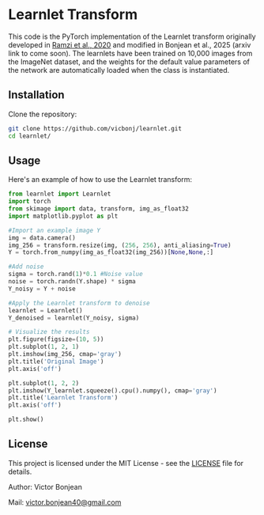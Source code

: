 # Learnlet Transform

This code is the PyTorch implementation of the Learnlet transform originally developed in [Ramzi et al., 2020](https://link-to-author-profile-or-paper) and modified in Bonjean et al., 2025 (arxiv link to come soon). The learnlets have been trained on 10,000 images from the ImageNet dataset, and the weights for the default value parameters of the network are automatically loaded when the class is instantiated.

## Installation

Clone the repository:

```bash
git clone https://github.com/vicbonj/learnlet.git
cd learnlet/
```
## Usage

Here's an example of how to use the Learnlet transform:

```python
from learnlet import Learnlet
import torch
from skimage import data, transform, img_as_float32
import matplotlib.pyplot as plt

#Import an example image Y
img = data.camera()
img_256 = transform.resize(img, (256, 256), anti_aliasing=True)
Y = torch.from_numpy(img_as_float32(img_256))[None,None,:]

#Add noise
sigma = torch.rand(1)*0.1 #Noise value
noise = torch.randn(Y.shape) * sigma
Y_noisy = Y + noise

#Apply the Learnlet transform to denoise
learnlet = Learnlet()
Y_denoised = learnlet(Y_noisy, sigma)

# Visualize the results
plt.figure(figsize=(10, 5))
plt.subplot(1, 2, 1)
plt.imshow(img_256, cmap='gray')
plt.title('Original Image')
plt.axis('off')

plt.subplot(1, 2, 2)
plt.imshow(Y_learnlet.squeeze().cpu().numpy(), cmap='gray')
plt.title('Learnlet Transform')
plt.axis('off')

plt.show()
```

## License

This project is licensed under the MIT License - see the [LICENSE](./LICENSE) file for details.

Author: Victor Bonjean

Mail: victor.bonjean40@gmail.com
